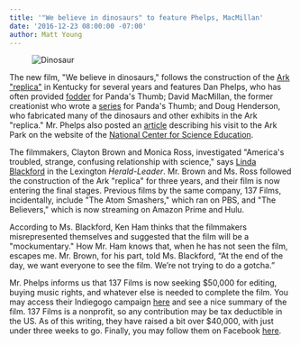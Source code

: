 ```yaml
---
title: '"We believe in dinosaurs" to feature Phelps, MacMillan'
date: '2016-12-23 08:00:00 -07:00' 
author: Matt Young
---
```


<figure>
<img src="/PT/uploads/2016/We_Believe_in_Dinosaurs_600.jpg" alt="Dinosaur" />
</figure>

The new film, "We believe in dinosaurs," follows the construction of the [Ark "replica"](https://pandasthumb.org/archives/2016/04/the-ark-park-is.html) in Kentucky for several years and features Dan Phelps, who has often provided [fodder](https://pandasthumb.org/archives/2012/08/behind-the-scen.html) for Panda's Thumb; David MacMillan, the former creationist who wrote a [series](https://pandasthumb.org/archives/2014/05/understanding-c.html) for Panda's Thumb; and Doug Henderson, who fabricated many of the dinosaurs and other exhibits in the Ark "replica." Mr. Phelps also posted an [article](https://ncse.com/library-resource/kentucky-gets-ark-shaped-second-creation-museum) describing his visit to the Ark Park on the website of the [National Center for Science Education](https://ncse.com).

The filmmakers, Clayton Brown and Monica Ross, investigated "America's troubled, strange, confusing relationship with science," says [Linda Blackford](http://www.kentucky.com/news/local/education/article119659733.html) in the Lexington *Herald-Leader*. Mr. Brown and Ms. Ross followed the construction of the Ark "replica" for three years, and their film is now entering the final stages. Previous films by the same company, 137 Films, incidentally, include "The Atom Smashers," which ran on PBS, and "The Believers," which is now streaming on Amazon Prime and Hulu.

According to Ms. Blackford, Ken Ham thinks that the filmmakers misrepresented themselves and suggested that the film will be a "mockumentary." How Mr. Ham knows that, when he has not seen the film, escapes me. Mr. Brown, for his part, told Ms. Blackford, “At the end of the day, we want everyone to see the film. We’re not trying to do a gotcha.”

Mr. Phelps informs us that 137 Films is now seeking $50,000 for editing, buying music rights, and whatever else is needed to complete the film. You may access their Indiegogo campaign [here](https://www.indiegogo.com/projects/we-believe-in-dinosaurs-science#/) and see a nice summary of the film. 137 Films is a nonprofit, so any contribution may be tax deductible in the US. As of this writing, they have raised a bit over $40,000, with just under three weeks to go. Finally, you may follow them on Facebook [here](https://www.facebook.com/WeBelieveInDinosaurs/).
